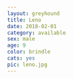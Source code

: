 ```yaml
---
layout: greyhound
title: Leno
date: 2018-02-01
category: available
sex: male
age: 9
color: brindle
cats: yes
pic: leno.jpg
---
```


